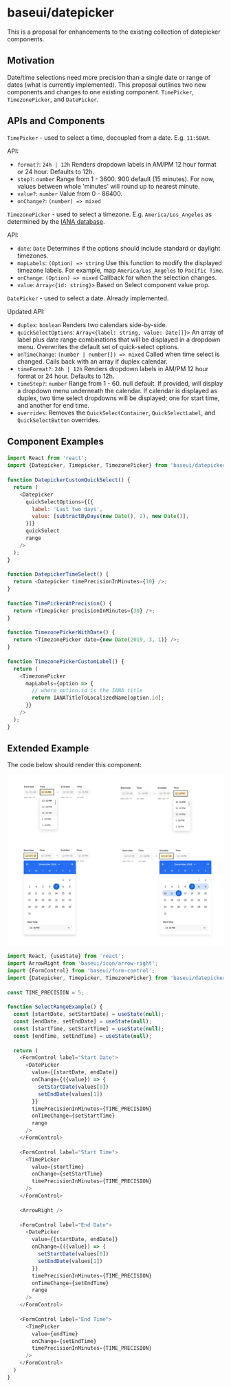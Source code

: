 # baseui/datepicker

This is a proposal for enhancements to the existing collection of datepicker components.

## Motivation

Date/time selections need more precision than a single date or range of dates (what is currently implemented). This proposal outlines two new components and changes to one existing component. `TimePicker`, `TimezonePicker`, and `DatePicker`.

## APIs and Components

`TimePicker` - used to select a time, decoupled from a date. E.g. `11:50AM`.

API:

* `format?`: `24h | 12h` Renders dropdown labels in AM/PM 12 hour format or 24 hour. Defaults to 12h.
* `step?`: `number` Range from 1 - 3600. 900 default (15 minutes). For now, values between whole 'minutes' will round up to nearest minute.
* `value?`: `number` Value from 0 - 86400.
* `onChange?`: `(number) => mixed`

`TimezonePicker` - used to select a timezone. E.g. `America/Los_Angeles` as determined by the [IANA database](https://www.iana.org/time-zones).

API:

* `date`: `Date` Determines if the options should include standard or daylight timezones.
* `mapLabels`: `(Option) => string` Use this function to modify the displayed timezone labels. For example, map `America/Los_Angeles` to `Pacific Time`.
* `onChange`: `(Option) => mixed` Callback for when the selection changes.
* `value`: `Array<{id: string}>` Based on Select component value prop.

`DatePicker` - used to select a date. Already implemented.

Updated API:

* `duplex`: `boolean` Renders two calendars side-by-side.
* `quickSelectOptions`: `Array<{label: string, value: Date[]}>` An array of label plus date range combinations that will be displayed in a dropdown menu. Overwrites the default set of quick-select options.
* `onTimeChange`: `(number | number[]) => mixed` Called when time select is changed. Calls back with an array if duplex calendar.
* `timeFormat?`: `24h | 12h` Renders dropdown labels in AM/PM 12 hour format or 24 hour. Defaults to 12h.
* `timeStep?`: `number` Range from 1 - 60. null default. If provided, will display a dropdown menu underneath the calendar. If calendar is displayed as duplex, two time select dropdowns will be displayed; one for start time, and another for end time.
* `overrides`: Removes the `QuickSelectContainer`, `QuickSelectLabel`, and `QuickSelectButton` overrides.

## Component Examples

```js
import React from 'react';
import {Datepicker, Timepicker, TimezonePicker} from 'baseui/datepicker';

function DatepickerCustomQuickSelect() {
  return (
    <Datepicker
      quickSelectOptions={[{
        label: 'Last two days',
        value: [subtractByDays(new Date(), 2), new Date()],
      }]}
      quickSelect
      range
    />
  );
}

function DatepickerTimeSelect() {
  return <Datepicker timePrecisionInMinutes={10} />;
}

function TimePickerAtPrecision() {
  return <Timepicker precisionInMinutes={30} />;
}

function TimezonePickerWithDate() {
  return <TimezonePicker date={new Date(2019, 3, 1)} />;
}

function TimezonePickerCustomLabel() {
  return (
    <TimezonePicker
      mapLabels={option => {
        // where option.id is the IANA title
        return IANATitleToLocalizedName[option.id];
      }}
    />
  );
}
```

## Extended Example

The code below should render this component:

![range-example](./datetime-picker-range-example.png)

```js
import React, {useState} from 'react';
import ArrowRight from 'baseui/icon/arrow-right';
import {FormControl} from 'baseui/form-control';
import {Datepicker, Timepicker, TimezonePicker} from 'baseui/datepicker';

const TIME_PRECISION = 5;

function SelectRangeExample() {
  const [startDate, setStartDate] = useState(null);
  const [endDate, setEndDate] = useState(null);
  const [startTime, setStartTime] = useState(null);
  const [endTime, setEndTime] = useState(null);

  return (
    <FormControl label="Start Date">
      <DatePicker
        value={[startDate, endDate]}
        onChange={({value}) => {
          setStartDate(values[0])
          setEndDate(values[1])
        }}
        timePrecisionInMinutes={TIME_PRECISION}
        onTimeChange={setStartTime}
        range
      />
    </FormControl>

    <FormControl label="Start Time">
      <TimePicker
        value={startTime}
        onChange={setStartTime}
        timePrecisionInMinutes={TIME_PRECISION}
      />
    </FormControl>

    <ArrowRight />

    <FormControl label="End Date">
      <DatePicker
        value={[startDate, endDate]}
        onChange={({value}) => {
          setStartDate(values[0])
          setEndDate(values[1])
        }}
        timePrecisionInMinutes={TIME_PRECISION}
        onTimeChange={setEndTime}
        range
      />
    </FormControl>

    <FormControl label="End Time">
      <TimePicker
        value={endTime}
        onChange={setEndTime}
        timePrecisionInMinutes={TIME_PRECISION}
      />
    </FormControl>
  )
}
```
